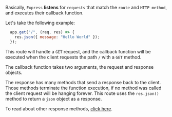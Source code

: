 Basically, `Express` **listens** for `requests` that match the `route` and `HTTP method`, and executes their callback function.

Let's take the following example:

  ```javascript
    app.get("/", (req, res) => {
      res.json({ message: "Hello World" });
    });
  ```

This route will handle a `GET` request, and the callback function will be executed when the client requests the path `/` with a `GET` method.

The callback function takes two arguments, the request and response objects.

The response has many methods that send a response back to the client. Those methods terminate the function execution, if no method was called the client request will be hanging forever. This route uses the `res.json()` method to return a `json` object as a response.

To read about other response methods, [click here](https://expressjs.com/en/guide/routing.html#response-methods).
